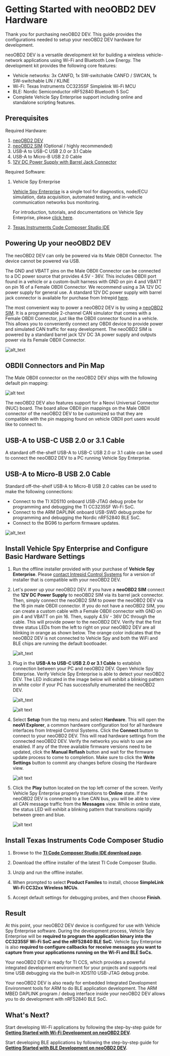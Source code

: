 # Getting Started with neoOBD2 DEV Hardware

Thank you for purchasing neoOBD2 DEV. This guide provides the configurations needed to setup your neoOBD2 DEV hardware for development. 

neoOBD2 DEV is a versatile development kit for building a wireless vehicle-network applications using Wi-Fi and Bluetooth Low Energy. The development kit provides the following core features:

- Vehicle networks: 3x CANFD, 1x SW-switchable CANFD / SWCAN, 1x SW-switchable LIN / KLINE
- Wi-Fi: Texas Instruments CC3235SF Simplelink Wi-Fi MCU
- BLE: Nordic Semiconductor nRF52840 Bluetooth 5 SoC
- Complete Vehicle Spy Enterprise support including online and standalone scripting features.

## Prerequisites

Required Hardware:

1. [neoOBD2 DEV](https://www.intrepidcs.com/products/vehicle-network-adapters/neoobd-2-lc)
2. [neoOBD2 SIM](https://store.intrepidcs.com/neoECU-CHIP-Simulator-p/neoobd2-sim.htm) (Optional / highly recommended)
3. USB-A to USB-C USB 2.0 or 3.1 Cable
4. USB-A to Micro-B USB 2.0 Cable
5. [12V DC Power Supply with Barrel Jack Connector](https://store.intrepidcs.com/productdetails_popup.asp?productcode=NEOVI-PS)

Required Software:

1. Vehicle Spy Enterprise

    [Vehicle Spy Enterprise](https://store.intrepidcs.com/Vehicle-Spy-p/vspy-3-ent.htm) is a single tool for diagnostics, node/ECU simulation, data acquisition, automated testing, and in-vehicle communication networks bus monitoring.
    
    For introduction, tutorials, and documentations on Vehicle Spy Enterprise, please [click here](https://cdn.intrepidcs.net/support/VehicleSpy/vehiclespyhelpdoc.html).

2. [Texas Instruments Code Composer Studio IDE](https://software-dl.ti.com/ccs/esd/documents/ccs_downloads.html)

## Powering Up your neoOBD2 DEV

The neoOBD2 DEV can only be powered via its Male OBDII Connector. The device cannot be powered via USB.

The GND and VBATT pins on the Male OBDII Connector can be connected to a DC power source that provides 4.5V - 36V. This includes OBDII port found in a vehicle or a custom-built harness with GND on pin 4 and VBATT on pin 16 of a Female OBDII Connector. We recommend using a 3A 12V DC power supply for general use. A standard 12V DC power supply with barrel jack connector is available for purchase from Intrepid [here](https://store.intrepidcs.com/productdetails_popup.asp?productcode=NEOVI-PS).

The most convenient way to power a neoOBD2 DEV is by using a [neoOBD2 SIM](https://store.intrepidcs.com/neoECU-CHIP-Simulator-p/neoobd2-sim.htm). It is a programmable 2-channel CAN simulator that comes with a Female OBDII Connector, just like the OBDII connector found in a vehicle. This allows you to conveniently connect any OBDII device to provide power and simulated CAN traffic for easy development. The neoOBD2 SIM is powered by a standard barrel jack 12V DC 3A power supply and outputs power via its Female OBDII Connector.

![alt_text](../images/1-obd2dev-power-zone.png "Power I/O")

## OBDII Connectors and Pin Map

The Male OBDII connector on the neoOBD2 DEV ships with the following default pin mapping:

![alt text](../images/2-obd2dev-default_pinmap.png "neoOBD2 DEV default Male OBDII connector pin mapping")

The neoOBD2 DEV also features support for a Neovi Universal Connector (NUC) board. The board allow OBDII pin mappings on the Male OBDII connector of the neoOBD2 DEV to be customized so that they are compatible with the pin mapping found on vehicle OBDII port users would like to connect to.
    
## USB-A to USB-C USB 2.0 or 3.1 Cable

A standard off-the-shelf USB-A to USB-C USB 2.0 or 3.1 cable can be used to connect the neoOBD2 DEV to a PC running Vehicle Spy Enterprise.

## USB-A to Micro-B USB 2.0 Cable

Standard off-the-shelf USB-A to Micro-B USB 2.0 cables can be used to make the following connections:

- Connect to the TI XDS110 onboard USB-JTAG debug probe for programming and debugging the TI CC3235SF Wi-Fi SoC.
- Connect to the ARM DAPLINK onboard USB-SWD debug probe for programming and debugging the Nordic nRF52840 BLE SoC.
- Connect to the BG96 to perform firmware updates.

![alt_text](../images/3-obd2dev-usb-map.PNG "USB connections to the neoOBD2 DEV components")

## Install Vehicle Spy Enterprise and Configure Basic Hardware Settings

1. Run the offline installer provided with your purchase of **Vehicle Spy Enterprise**. Please [contact Intrepid Control Systems](https://www.intrepidcs.com/support/contact-support/) for a version of installer that is compatible with your neoOBD2 DEV.

2. Let's power up your neoOBD2 DEV. If you have a **neoOBD2 SIM** connect the **12V DC Power Supply** to neoOBD2 SIM via its barrel jack connector. Then, simply connect the neoOBD2 SIM to power the neoOBD2 DEV via the 16 pin male OBDII connector. If you do not have a neoOBD2 SIM, you can create a custom cable with a Female OBDII connector with GND on pin 4 and VBATT on pin 16. Then, supply 4.5V - 36V DC through the cable. This will provide power to the neoOBD2 DEV. Verify that the first three status LEDs from the left to right on your neoOBD2 DEV are all blinking in orange as shown below. The orange color indicates that the neoOBD2 DEV is not connected to Vehicle Spy and both the WiFi and BLE chips are running the default bootloader.

    ![alt_text](../images/4-obd2dev-default-led.PNG "Default LED status on your neoOBD2 DEV after power up")

3. Plug in the **USB-A to USB-C USB 2.0 or 3.1 Cable** to establish connection between your PC and neoOBD2 DEV. Open Vehicle Spy Enterprise. Verify Vehicle Spy Enterprise is able to detect your neoOBD2 DEV. The LED indicated in the image below will exhibit a blinking pattern in white color if your PC has successfully enumerated the neoOBD2 DEV.

    ![alt_text](../images/5-obd2dev-connected-to-vspy-led.PNG "LED status on your neoOBD2 DEV when connected to PC (Vehicle Spy)")

    ![alt text](../images/6-vspy-obd2dev-detect.PNG "Verify Vehicle Spy Pro is able to detect your neoOBD2 DEV")

4. Select **Setup** from the top menu and select **Hardware**. This will open the **neoVI Explorer**, a common hardware configuration tool for all hardware interfaces from Intrepid Control Systems. Click the **Connect** button to connect to your neoOBD2 DEV. This will read hardware settings from the connected neoOBD2 DEV. Verify the networks you wish to use are enabled. If any of the three available firmware versions need to be updated, click the **Manual Reflash** button and wait for the firmware update process to come to completion. Make sure to click the **Write Settings** button to commit any changes before closing the Hardware view.

    ![alt text](../images/7-vspy-obd2dev-hw-setting.PNG "Configure hardware settings using the neoVI Explorer")

5. Click the **Play** button located on the top left corner of the screen. Verify Vehicle Spy Enterprise properly transitions to **Online** state. If the neoOBD2 DEV is connected to a live CAN bus, you will be able to view all CAN message traffic from the **Messages** view. While in online state, the status LED will exhibit a blinking pattern that transitions rapidly between green and blue.

    ![alt text](../images/8-vspy-obd2dev-online.PNG "Go online in Vehicle Spy")

## Install Texas Instruments Code Composer Studio

1. Browse to the **[TI Code Composer Studio IDE download page](http://processors.wiki.ti.com/index.php/Download_CCS)**.

2. Download the offline installer of the latest TI Code Composer Studio. 

3. Unzip and run the offline installer.

4. When prompted to select **Product Familes** to install, choose **SimpleLink Wi-Fi CC32xx Wireless MCUs**.

5. Accept default settings for debugging probes, and then choose **Finish**.

## Result

At this point, your neoOBD2 DEV device is configured for use with Vehicle Spy Enterprise software. During the development process, Vehicle Spy Enterprise will be **required to program the application binary into the CC3235SF Wi-Fi SoC and the nRF52840 BLE SoC**. Vehicle Spy Enterprise is also **required to configure callbacks for receive messages you want to capture from your applicationns running on the Wi-Fi and BLE SoCs.**

Your neoOBD2 DEV is ready for TI CCS, which provides a powerful integrated development environment for your projects and supports real time USB debugging via the built-in XDS110 USB-JTAG debug probe.

Your neoOBD2 DEV is also ready for embedded Integrated Development Environment tools for ARM to do BLE application development. The ARM MBED DAPLINK program / debug interface inside your neoOBD2 DEV allows you to do development with nRF52840 BLE SoC.

## What's Next?

Start developing Wi-Fi applications by following the step-by-step guide for **[Getting Started with Wi-Fi Development on neoOBD2 DEV](OBD2DEV_WIFI_GETTING_STARTED.md).**

Start developing BLE applications by following the step-by-step guide for **[Getting Started with BLE Development on neoOBD2 DEV](OBD2DEV_BLE_GETTING_STARTED.md).**
